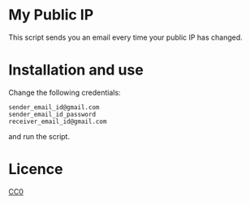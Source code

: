 # My Public IP

This script sends you an email every time your public IP has changed.

# Installation and use

Change the following credentials:

```
sender_email_id@gmail.com
sender_email_id_password
receiver_email_id@gmail.com
```

and run the script.

# Licence

[CC0](https://creativecommons.org/share-your-work/public-domain/cc0/)
